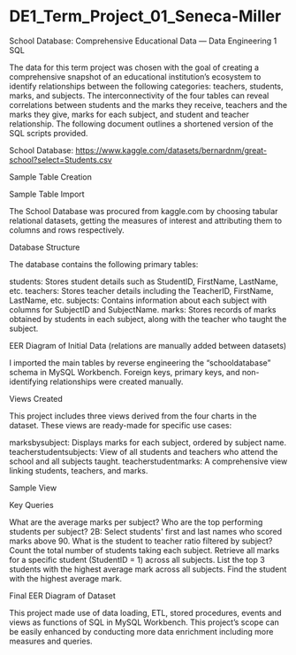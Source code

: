 # DE1_Term_Project_01_Seneca-Miller

School Database: Comprehensive Educational Data — Data Engineering 1 SQL

The data for this term project was chosen with the goal of creating a comprehensive snapshot of an educational institution’s ecosystem to identify relationships between the following categories: teachers, students, marks, and subjects. The interconnectivity of the four tables can reveal correlations between students and the marks they receive, teachers and the marks they give, marks for each subject, and student and teacher relationship. The following document outlines a shortened version of the SQL scripts provided.


School Database: https://www.kaggle.com/datasets/bernardnm/great-school?select=Students.csv

Sample Table Creation














Sample Table Import











The School Database was procured from kaggle.com by choosing tabular relational datasets, getting the measures of interest and attributing them to columns and rows respectively.






Database Structure

The database contains the following primary tables:

students: Stores student details such as StudentID, FirstName, LastName, etc.
teachers: Stores teacher details including the TeacherID, FirstName, LastName, etc.
subjects: Contains information about each subject with columns for SubjectID and SubjectName.
marks: Stores records of marks obtained by students in each subject, along with the teacher who taught the subject.


EER Diagram of Initial Data (relations are manually added between datasets)

I imported the main tables by reverse engineering the “schooldatabase” schema in MySQL Workbench. Foreign keys, primary keys, and non-identifying relationships were created manually.





























Views Created

This project includes three views derived from the four charts in the dataset. These views are ready-made for specific use cases:

marksbysubject: Displays marks for each subject, ordered by subject name.
teacherstudentsubjects: View of all students and teachers who attend the school and all subjects taught.
teacherstudentmarks: A comprehensive view linking students, teachers, and marks.

Sample View

























Key Queries

What are the average marks per subject?
Who are the top performing students per subject? 2B: Select students' first and last names who scored marks above 90.
What is the student to teacher ratio filtered by subject?
Count the total number of students taking each subject.
Retrieve all marks for a specific student (StudentID = 1) across all subjects.
List the top 3 students with the highest average mark across all subjects.
Find the student with the highest average mark.












Final EER Diagram of Dataset

































This project made use of data loading, ETL, stored procedures, events and views as functions of SQL in MySQL Workbench. This project’s scope can be easily enhanced by conducting more data enrichment including more measures and queries.
